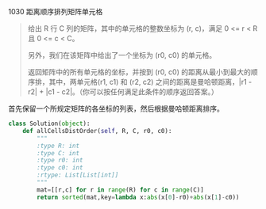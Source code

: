 1030 距离顺序排列矩阵单元格

> 给出 R 行 C 列的矩阵，其中的单元格的整数坐标为 (r, c)，满足 0 <= r < R 且 0 <= c < C。
>
> 另外，我们在该矩阵中给出了一个坐标为 (r0, c0) 的单元格。
>
> 返回矩阵中的所有单元格的坐标，并按到 (r0, c0) 的距离从最小到最大的顺序排，其中，两单元格(r1, c1) 和 (r2, c2) 之间的距离是曼哈顿距离，|r1 - r2| + |c1 - c2|。（你可以按任何满足此条件的顺序返回答案。）
>

首先保留一个所规定矩阵的各坐标的列表，然后根据曼哈顿距离排序。

```python
class Solution(object):
    def allCellsDistOrder(self, R, C, r0, c0):
        """
        :type R: int
        :type C: int
        :type r0: int
        :type c0: int
        :rtype: List[List[int]]
        """
        mat=[[r,c] for r in range(R) for c in range(C)]
        return sorted(mat,key=lambda x:abs(x[0]-r0)+abs(x[1]-c0))
```

